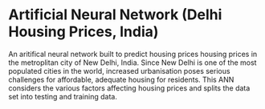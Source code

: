 # Artificial Neural Network (Delhi Housing Prices, India)
An aritifical neural network built to predict housing prices housing prices in the metroplitan city of New Delhi, India. Since New Delhi is one of the most populated cities in the world, increased urbanisation poses serious challenges for affordable, adequate housing for residents.
This ANN considers the various factors affecting housing prices and splits the data set into testing and training data. 
